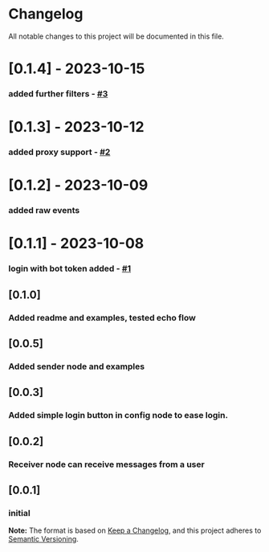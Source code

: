 # Changelog
All notable changes to this project will be documented in this file.

# [0.1.4] - 2023-10-15
### added further filters - [#3](https://github.com/windkh/node-red-node-telegrambot/issues/3) 

# [0.1.3] - 2023-10-12
### added proxy support - [#2](https://github.com/windkh/node-red-node-telegrambot/issues/2) 

# [0.1.2] - 2023-10-09
### added raw events

# [0.1.1] - 2023-10-08
### login with bot token added - [#1](https://github.com/windkh/node-red-node-telegrambot/issues/1) 

## [0.1.0]
### Added readme and examples, tested echo flow

## [0.0.5]
### Added sender node and examples 

## [0.0.3]
### Added simple login button in config node to ease login. 

## [0.0.2]
### Receiver node can receive messages from a user

## [0.0.1]
### initial

**Note:** The format is based on [Keep a Changelog](https://keepachangelog.com/en/1.0.0/), and this project adheres to [Semantic Versioning](https://semver.org/spec/v2.0.0.html).
